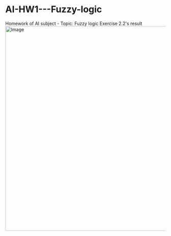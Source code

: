 # AI-HW1---Fuzzy-logic
Homework of AI subject - Topic: Fuzzy logic
Exercise 2.2's result
<img width="644" alt="Image" src="https://github.com/user-attachments/assets/13dec44a-dfed-45fd-936c-217600901639" />
